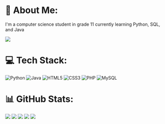 # 💫 About Me:
I'm a computer science student in grade 11 currently learning Python, SQL, and Java

![](https://komarev.com/ghpvc/?username=jhonsberg)

# 💻 Tech Stack:
![Python](https://img.shields.io/badge/Python-FFD43B?style=for-the-badge&logo=python&logoColor=blue) 
![Java](https://img.shields.io/badge/Java-ED8B00?style=for-the-badge&logo=openjdk&logoColor=white) 
![HTML5](https://img.shields.io/badge/HTML5-E34F26?style=for-the-badge&logo=html5&logoColor=white) 
![CSS3](https://img.shields.io/badge/CSS3-1572B6?style=for-the-badge&logo=css3&logoColor=white) 
![PHP](https://img.shields.io/badge/PHP-777BB4?style=for-the-badge&logo=php&logoColor=white) 
![MySQL](https://img.shields.io/badge/MySQL-005C84?style=for-the-badge&logo=mysql&logoColor=white)

# 📊 GitHub Stats:
![](http://github-profile-summary-cards.vercel.app/api/cards/profile-details?username=jhonsberger&theme=gruvbox)
![](http://github-profile-summary-cards.vercel.app/api/cards/repos-per-language?username=jhonsberger&theme=gruvbox)
![](http://github-profile-summary-cards.vercel.app/api/cards/most-commit-language?username=jhonsberger&theme=gruvbox)
![](http://github-profile-summary-cards.vercel.app/api/cards/stats?username=jhonsberger&theme=gruvbox)
![](http://github-profile-summary-cards.vercel.app/api/cards/productive-time?username=jhonsberger&theme=gruvbox&utcOffset=8)

